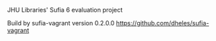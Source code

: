 JHU Libraries' Sufia 6 evaluation project

Build by sufia-vagrant version 0.2.0.0
https://github.com/dheles/sufia-vagrant
